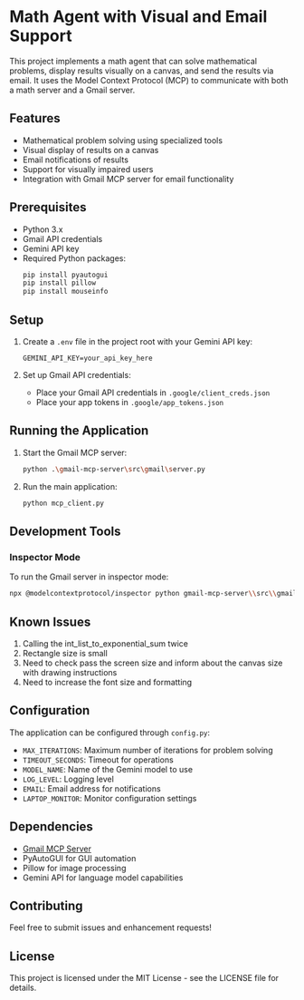 # Math Agent with Visual and Email Support

This project implements a math agent that can solve mathematical problems, display results visually on a canvas, and send the results via email. It uses the Model Context Protocol (MCP) to communicate with both a math server and a Gmail server.

## Features

- Mathematical problem solving using specialized tools
- Visual display of results on a canvas
- Email notifications of results
- Support for visually impaired users
- Integration with Gmail MCP server for email functionality

## Prerequisites

- Python 3.x
- Gmail API credentials
- Gemini API key
- Required Python packages:
  ```bash
  pip install pyautogui
  pip install pillow
  pip install mouseinfo
  ```

## Setup

1. Create a `.env` file in the project root with your Gemini API key:
   ```
   GEMINI_API_KEY=your_api_key_here
   ```

2. Set up Gmail API credentials:
   - Place your Gmail API credentials in `.google/client_creds.json`
   - Place your app tokens in `.google/app_tokens.json`

## Running the Application

1. Start the Gmail MCP server:
   ```bash
   python .\gmail-mcp-server\src\gmail\server.py
   ```

2. Run the main application:
   ```bash
   python mcp_client.py
   ```

## Development Tools

### Inspector Mode
To run the Gmail server in inspector mode:
```bash
npx @modelcontextprotocol/inspector python gmail-mcp-server\\src\\gmail\\server.py --creds-file-path .google\\client_creds.json --token-path .google\\app_tokens.json
```

## Known Issues

1. Calling the int_list_to_exponential_sum twice
2. Rectangle size is small
3. Need to check pass the screen size and inform about the canvas size with drawing instructions
4. Need to increase the font size and formatting

## Configuration

The application can be configured through `config.py`:
- `MAX_ITERATIONS`: Maximum number of iterations for problem solving
- `TIMEOUT_SECONDS`: Timeout for operations
- `MODEL_NAME`: Name of the Gemini model to use
- `LOG_LEVEL`: Logging level
- `EMAIL`: Email address for notifications
- `LAPTOP_MONITOR`: Monitor configuration settings

## Dependencies

- [Gmail MCP Server](https://github.com/jasonsum/gmail-mcp-server/tree/main)
- PyAutoGUI for GUI automation
- Pillow for image processing
- Gemini API for language model capabilities

## Contributing

Feel free to submit issues and enhancement requests!

## License

This project is licensed under the MIT License - see the LICENSE file for details.
